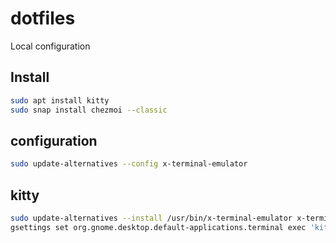 # dotfiles

Local configuration

## Install

```sh
sudo apt install kitty
sudo snap install chezmoi --classic 
```

## configuration

```sh
sudo update-alternatives --config x-terminal-emulator
```

## kitty

```sh
sudo update-alternatives --install /usr/bin/x-terminal-emulator x-terminal-emulator $(which kitty) 50
gsettings set org.gnome.desktop.default-applications.terminal exec 'kitty'
```
